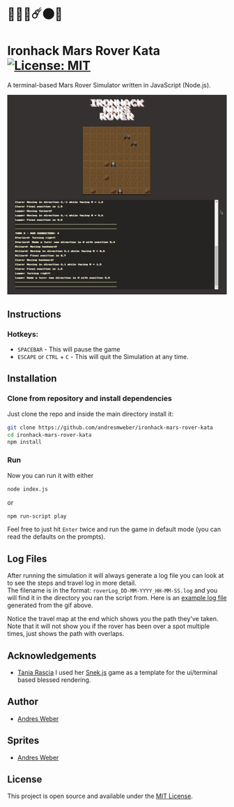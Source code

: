 # 🌌🚀🤖☄️🌑🌌
# Ironhack Mars Rover Kata [![License: MIT](https://img.shields.io/badge/License-MIT-blue.svg)](https://opensource.org/licenses/MIT)

A terminal-based Mars Rover Simulator written in JavaScript (Node.js).

![demo.gif](media/demo_v3.gif)

## Instructions
### Hotkeys:
- `SPACEBAR` - This will pause the game
- `ESCAPE` or `CTRL` + `C` - This will quit the Simulation at any time.

## Installation

### Clone from repository and install dependencies

Just clone the repo and inside the main directory install it:

```bash
git clone https://github.com/andresmweber/ironhack-mars-rover-kata
cd ironhack-mars-rover-kata
npm install
```
### Run

Now you can run it with either
```bash
node index.js
```
or
```bash
npm run-script play
```
Feel free to just hit `Enter` twice and run the game in default mode (you can read the defaults on the prompts).

## Log Files

After running the simulation it will always generate a log file you can look at to see the steps and travel log in more detail.  
The filename is in the format: ```roverLog_DD-MM-YYYY_HH-MM-SS.log``` and you will find it in the directory you ran the script from.
Here is an [example log file](media/sample_log_file.log) generated from the gif above.

Notice the travel map at the end which shows you the path they've taken.  Note that it will not show you if the rover has been over a spot multiple times, just shows the path with overlaps.

## Acknowledgements
- [Tania Rascia](https://github.com/taniarascia) I used her [Snek.js](https://github.com/taniarascia/snek/) game as a template for the ui/terminal based blessed rendering.

## Author
- [Andres Weber](https://www.github.com/andresmweber)

## Sprites
- [Andres Weber](https://www.piskelapp.com/user/5716277421670400/public)
  
## License
This project is open source and available under the [MIT License](LICENSE).
